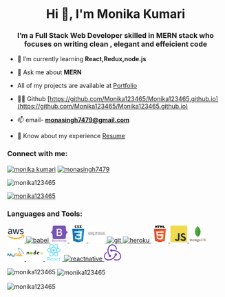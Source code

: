 
<h1 align="center">Hi 👋, I'm Monika Kumari</h1>
<h3 align="center">I’m a Full Stack Web Developer skilled in MERN stack who focuses on writing clean , elegant and effeicient code</h3>



- 🌱 I’m currently learning **React,Redux,node.js**
- 💬 Ask me about **MERN**
-  All of my projects are available at  <a href="https://Monika123465.github.io/"> Portfolio</a>
- 👨‍💻 Github [https://github.com/Monika123465/Monika123465.github.io](https://github.com/Monika123465/Monika123465.github.io)
- 📫 email- **monasingh7479@gmail.com**

- 📄 Know about my experience <a href="https://drive.google.com/file/d/1L2pYzhD5MJKpQFbeU-VB0A5OxTqYsTdm/view?usp=sharing"> Resume </a>

<h3 align="left">Connect with me:</h3>
<p align="left">
<a href="https://linkedin.com/in/monika kumari" target="blank"><img align="center" src="https://raw.githubusercontent.com/rahuldkjain/github-profile-readme-generator/master/src/images/icons/Social/linked-in-alt.svg" alt="monika kumari" height="30" width="40" /></a>
<a href="https://codesandbox.com/monasingh7479" target="blank"><img align="center" src="https://raw.githubusercontent.com/rahuldkjain/github-profile-readme-generator/master/src/images/icons/Social/codesandbox.svg" alt="monasingh7479" height="30" width="40" /></a>
</p>
 <p align="left"> <img src="https://komarev.com/ghpvc/?username=monika123465&label=Profile%20views&color=0e75b6&style=flat" alt="monika123465" /> </p>

<p align="left"> <a href="https://github.com/ryo-ma/github-profile-trophy"><img src="https://github-profile-trophy.vercel.app/?username=monika123465" alt="monika123465" /></a> </p>

<h3 align="left">Languages and Tools:</h3>
<p align="left"> <a href="https://aws.amazon.com" target="_blank" rel="noreferrer"> <img src="https://raw.githubusercontent.com/devicons/devicon/master/icons/amazonwebservices/amazonwebservices-original-wordmark.svg" alt="aws" width="40" height="40"/> </a> <a href="https://babeljs.io/" target="_blank" rel="noreferrer"> <img src="https://www.vectorlogo.zone/logos/babeljs/babeljs-icon.svg" alt="babel" width="40" height="40"/> </a> <a href="https://getbootstrap.com" target="_blank" rel="noreferrer"> <img src="https://raw.githubusercontent.com/devicons/devicon/master/icons/bootstrap/bootstrap-plain-wordmark.svg" alt="bootstrap" width="40" height="40"/> </a> <a href="https://www.w3schools.com/css/" target="_blank" rel="noreferrer"> <img src="https://raw.githubusercontent.com/devicons/devicon/master/icons/css3/css3-original-wordmark.svg" alt="css3" width="40" height="40"/> </a> <a href="https://expressjs.com" target="_blank" rel="noreferrer"> <img src="https://raw.githubusercontent.com/devicons/devicon/master/icons/express/express-original-wordmark.svg" alt="express" width="40" height="40"/> </a> <a href="https://git-scm.com/" target="_blank" rel="noreferrer"> <img src="https://www.vectorlogo.zone/logos/git-scm/git-scm-icon.svg" alt="git" width="40" height="40"/> </a> <a href="https://heroku.com" target="_blank" rel="noreferrer"> <img src="https://www.vectorlogo.zone/logos/heroku/heroku-icon.svg" alt="heroku" width="40" height="40"/> </a> <a href="https://www.w3.org/html/" target="_blank" rel="noreferrer"> <img src="https://raw.githubusercontent.com/devicons/devicon/master/icons/html5/html5-original-wordmark.svg" alt="html5" width="40" height="40"/> </a> <a href="https://developer.mozilla.org/en-US/docs/Web/JavaScript" target="_blank" rel="noreferrer"> <img src="https://raw.githubusercontent.com/devicons/devicon/master/icons/javascript/javascript-original.svg" alt="javascript" width="40" height="40"/> </a> <a href="https://www.mongodb.com/" target="_blank" rel="noreferrer"> <img src="https://raw.githubusercontent.com/devicons/devicon/master/icons/mongodb/mongodb-original-wordmark.svg" alt="mongodb" width="40" height="40"/> </a> <a href="https://www.mysql.com/" target="_blank" rel="noreferrer"> <img src="https://raw.githubusercontent.com/devicons/devicon/master/icons/mysql/mysql-original-wordmark.svg" alt="mysql" width="40" height="40"/> </a> <a href="https://nodejs.org" target="_blank" rel="noreferrer"> <img src="https://raw.githubusercontent.com/devicons/devicon/master/icons/nodejs/nodejs-original-wordmark.svg" alt="nodejs" width="40" height="40"/> </a> <a href="https://reactjs.org/" target="_blank" rel="noreferrer"> <img src="https://raw.githubusercontent.com/devicons/devicon/master/icons/react/react-original-wordmark.svg" alt="react" width="40" height="40"/> </a> <a href="https://reactnative.dev/" target="_blank" rel="noreferrer"> <img src="https://reactnative.dev/img/header_logo.svg" alt="reactnative" width="40" height="40"/> </a> <a href="https://redux.js.org" target="_blank" rel="noreferrer"> <img src="https://raw.githubusercontent.com/devicons/devicon/master/icons/redux/redux-original.svg" alt="redux" width="40" height="40"/> </a> </p>

<p><img align="left" src="https://github-readme-stats.vercel.app/api/top-langs?username=monika123465&show_icons=true&locale=en&layout=compact" alt="monika123465" /></p>

<p>&nbsp;<img align="center" src="https://github-readme-stats.vercel.app/api?username=monika123465&show_icons=true&locale=en" alt="monika123465" /></p>

<p><img align="center" src="https://github-readme-streak-stats.herokuapp.com/?user=monika123465&" alt="monika123465" /></p>
